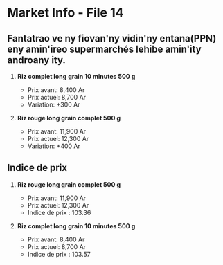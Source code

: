 # Market Info - File 14

## Fantatrao ve ny fiovan'ny vidin'ny entana(PPN) eny amin'ireo supermarchés lehibe amin'ity androany ity.

1. **Riz complet long grain 10 minutes 500 g**
   - Prix avant: 8,400 Ar
   - Prix actuel: 8,700 Ar
   - Variation: +300 Ar

2. **Riz rouge long grain complet 500 g**
   - Prix avant: 11,900 Ar
   - Prix actuel: 12,300 Ar
   - Variation: +400 Ar



## Indice de prix

1. **Riz rouge long grain complet 500 g**
   - Prix avant: 11,900 Ar
   - Prix actuel: 12,300 Ar
   - Indice de prix : 103.36

2. **Riz complet long grain 10 minutes 500 g**
   - Prix avant: 8,400 Ar
   - Prix actuel: 8,700 Ar
   - Indice de prix : 103.57

